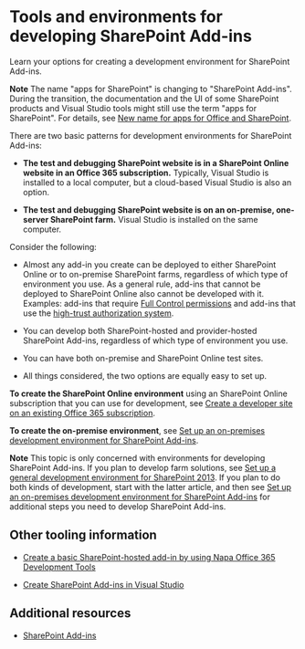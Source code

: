 
# Tools and environments for developing SharePoint Add-ins
Learn your options for creating a development environment for SharePoint Add-ins.
 

 **Note**  The name "apps for SharePoint" is changing to "SharePoint Add-ins". During the transition, the documentation and the UI of some SharePoint products and Visual Studio tools might still use the term "apps for SharePoint". For details, see  [New name for apps for Office and SharePoint](new-name-for-apps-for-sharepoint.md#bk_newname).
 

There are two basic patterns for development environments for SharePoint Add-ins:
 

-  **The test and debugging SharePoint website is in a SharePoint Online website in an Office 365 subscription.** Typically, Visual Studio is installed to a local computer, but a cloud-based Visual Studio is also an option.
    
 
-  **The test and debugging SharePoint website is on an on-premise, one-server SharePoint farm.** Visual Studio is installed on the same computer.
    
 
Consider the following:
 

- Almost any add-in you create can be deployed to either SharePoint Online or to on-premise SharePoint farms, regardless of which type of environment you use. As a general rule, add-ins that cannot be deployed to SharePoint Online also cannot be developed with it. Examples: add-ins that require  [Full Control permissions](add-in-permissions-in-sharepoint-2013.md) and add-ins that use the [high-trust authorization system](creating-sharepoint-add-ins-that-use-high-trust-authorization.md).
    
 
- You can develop both SharePoint-hosted and provider-hosted SharePoint Add-ins, regardless of which type of environment you use.
    
 
- You can have both on-premise and SharePoint Online test sites.
    
 
- All things considered, the two options are equally easy to set up.
    
 
 **To create the SharePoint Online environment** using an SharePoint Online subscription that you can use for development, see [Create a developer site on an existing Office 365 subscription](create-a-developer-site-on-an-existing-office-365-subscription.md).
 
 **To create the on-premise environment**, see [Set up an on-premises development environment for SharePoint Add-ins](set-up-an-on-premises-development-environment-for-sharepoint-add-ins.md).
 

 **Note**  This topic is only concerned with environments for developing SharePoint Add-ins. If you plan to develop farm solutions, see  [Set up a general development environment for SharePoint 2013](http://msdn.microsoft.com/library/08e4e4e1-d960-43fa-85df-f3c279ed6927%28Office.15%29.aspx). If you plan to do both kinds of development, start with the latter article, and then see  [Set up an on-premises development environment for SharePoint Add-ins](set-up-an-on-premises-development-environment-for-sharepoint-add-ins.md) for additional steps you need to develop SharePoint Add-ins.
 


## Other tooling information


-  [Create a basic SharePoint-hosted add-in by using Napa Office 365 Development Tools](create-a-basic-sharepoint-hosted-add-in-by-using-napa-office-365-development-too.md)
    
 
-  [Create SharePoint Add-ins in Visual Studio](create-sharepoint-add-ins-in-visual-studio.md)
    
 

## Additional resources
<a name="bk_addresources"> </a>


-  [SharePoint Add-ins](sharepoint-add-ins.md)
    
 

